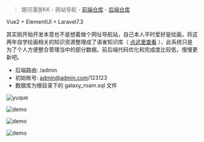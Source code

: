 > 银河漫游KK - 网站导航 - [前端仓库](https://github.com/GalaxySuze/galaxy-roam-view) - [后端仓库](https://github.com/GalaxySuze/galaxy-roam-api)

Vue2 + ElementUI + Laravel7.3

其实刚开始开发本意也不是想着做个网址导航站，自己本人平时爱好是绘画，将这两年自学绘画相关的知识资源整理成了语雀知识库（ [点这里查看](https://www.yuque.com/galaxyroam/ogqgny)
），此系统只是为了个人方便整合管理当中的部分数据。前后端代码优化和完成度比较低，慢慢更新吧。

- 后端路由: /admin
- 初始账号: admin@admin.com/123123
- 数据库为根目录下的 galaxy_roam.sql 文件

![yuque](https://github.com/GalaxySuze/galaxy-roam-api/raw/master/yuque01.png)

![demo](https://github.com/GalaxySuze/galaxy-roam-api/raw/master/demo1.png)

![demo](https://github.com/GalaxySuze/galaxy-roam-api/raw/master/demo2.png)

![demo](https://github.com/GalaxySuze/galaxy-roam-api/raw/master/demo3.png)

